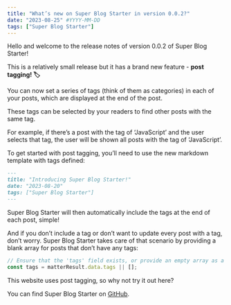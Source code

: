 ```yaml
---
title: "What’s new on Super Blog Starter in version 0.0.2?"
date: "2023-08-25" #YYYY-MM-DD
tags: ["Super Blog Starter"]
---
```


Hello and welcome to the release notes of version 0.0.2 of Super Blog Starter!

This is a relatively small release but it has a brand new feature - **post tagging! 🏷️**

You can now set a series of tags (think of them as categories) in each of your posts, which are displayed at the end of the post.

These tags can be selected by your readers to find other posts with the same tag. 

For example, if there’s a post with the tag of ‘JavaScript’ and the user selects that tag, the user will be shown all posts with the tag of ‘JavaScript’.

To get started with post tagging, you’ll need to use the new markdown template with tags defined:

```markdown
---
title: "Introducing Super Blog Starter!"
date: "2023-08-20"
tags: ["Super Blog Starter"]
---
```

Super Blog Starter will then automatically include the tags at the end of each post, simple!

And if you don’t include a tag or don’t want to update every post with a tag, don’t worry. Super Blog Starter takes care of that scenario by providing a blank array for posts that don’t have any tags:

```jsx
// Ensure that the 'tags' field exists, or provide an empty array as a default value
const tags = matterResult.data.tags || [];
```

This website uses post tagging, so why not try it out here?

You can find Super Blog Starter on [GitHub](https://github.com/JB-26/super-blog-starter).